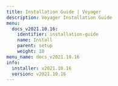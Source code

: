 ```yaml
---
title: Installation Guide | Voyager
description: Voyager Installation Guide
menu:
  docs_v2021.10.16:
    identifier: installation-guide
    name: Install
    parent: setup
    weight: 10
menu_name: docs_v2021.10.16
info:
  installer: v2021.10.16
  version: v2021.10.16
---
```


